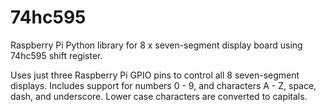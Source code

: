 # 74hc595
Raspberry Pi Python library for 8 x seven-segment display board using 74hc595 shift register. 

Uses just three Raspberry Pi GPIO pins to control all 8 seven-segment displays. Includes support for numbers 0 - 9, and characters A - Z, space, dash, and underscore. Lower case characters are converted to capitals.
